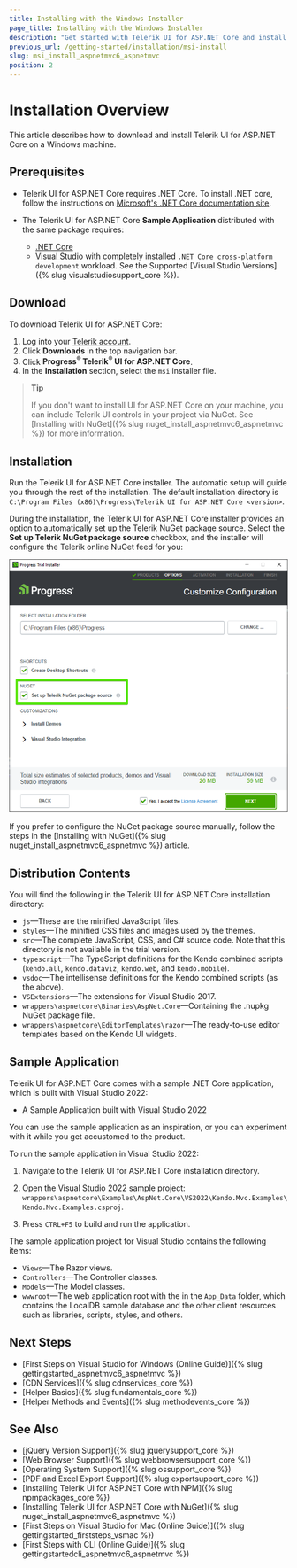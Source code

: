 ```yaml
---
title: Installing with the Windows Installer
page_title: Installing with the Windows Installer
description: "Get started with Telerik UI for ASP.NET Core and install it with Windows MSI Installer Package."
previous_url: /getting-started/installation/msi-install
slug: msi_install_aspnetmvc6_aspnetmvc
position: 2
---
```


# Installation Overview

This article describes how to download and install Telerik UI for ASP.NET Core on a Windows machine.

## Prerequisites

* Telerik UI for ASP.NET Core requires .NET Core. To install .NET core, follow the instructions on [Microsoft's .NET Core documentation site](https://docs.microsoft.com/en-us/dotnet/core/windows-prerequisites).

* The Telerik UI for ASP.NET Core **Sample Application** distributed with the same package requires:

  * [.NET Core](https://dotnet.microsoft.com/learn/dotnet/hello-world-tutorial/install)
  * [Visual Studio](https://www.visualstudio.com/downloads/) with completely installed `.NET Core cross-platform development` workload. See the Supported [Visual Studio Versions]({% slug visualstudiosupport_core %}).

## Download

To download Telerik UI for ASP.NET Core:

1. Log into your [Telerik account](https://www.telerik.com/login/).
1. Click **Downloads** in the top navigation bar.
1. Click **Progress<sup>®</sup> Telerik<sup>®</sup> UI for ASP.NET Core**.
1. In the **Installation**  section, select the `msi` installer file.

>**Tip**
>
> If you don't want to install UI for ASP.NET Core on your machine, you can include Telerik UI controls in your project via NuGet. See [Installing with NuGet]({% slug nuget_install_aspnetmvc6_aspnetmvc %}) for more information.

## Installation

Run the Telerik UI for ASP.NET Core installer. The automatic setup will guide you through the rest of the installation. The default installation directory is `C:\Program Files (x86)\Progress\Telerik UI for ASP.NET Core <version>`.

During the installation, the Telerik UI for ASP.NET Core installer provides an option to automatically set up the Telerik NuGet package source. Select the **Set up Telerik NuGet package source** checkbox, and the installer will configure the Telerik online NuGet feed for you:

![Automatic NuGet Feed](../getting-started-core/images/automated-nuget-feed-setup.png)

If you prefer to configure the NuGet package source manually, follow the steps in the [Installing with NuGet]({% slug nuget_install_aspnetmvc6_aspnetmvc %}) article.

## Distribution Contents

You will find the following in the Telerik UI for ASP.NET Core installation directory:

* `js`&mdash;These are the minified JavaScript files.
* `styles`&mdash;The minified CSS files and images used by the themes.
* `src`&mdash;The complete JavaScript, CSS, and C# source code. Note that this directory is not available in the trial version.
* `typescript`&mdash;The TypeScript definitions for the Kendo combined scripts (`kendo.all`, `kendo.dataviz`, `kendo.web`, and `kendo.mobile`).
* `vsdoc`&mdash;The intellisense definitions for the Kendo combined scripts (as the above).
* `VSExtensions`&mdash;The extensions for Visual Studio 2017.
* `wrappers\aspnetcore\Binaries\AspNet.Core`&mdash;Containing the .nupkg NuGet package file.
* `wrappers\aspnetcore\EditorTemplates\razor`&mdash;The ready-to-use editor templates based on the Kendo UI widgets.

## Sample Application

Telerik UI for ASP.NET Core comes with a sample .NET Core application, which is built with Visual Studio 2022:

 * A Sample Application built with Visual Studio 2022

You can use the sample application as an inspiration, or you can experiment with it while you get accustomed to the product.

To run the sample application in Visual Studio 2022:

1. Navigate to the Telerik UI for ASP.NET Core installation directory.

1. Open the Visual Studio 2022 sample project: `wrappers\aspnetcore\Examples\AspNet.Core\VS2022\Kendo.Mvc.Examples\Kendo.Mvc.Examples.csproj`.

1. Press `CTRL+F5` to build and run the application.

The sample application project for Visual Studio contains the following items:

* `Views`&mdash;The Razor views.
* `Controllers`&mdash;The Controller classes.
* `Models`&mdash;The Model classes.
* `wwwroot`&mdash;The web application root with the in the `App_Data` folder, which contains the LocalDB sample database and the other client resources such as libraries, scripts, styles, and others.

## Next Steps

* [First Steps on Visual Studio for Windows (Online Guide)]({% slug gettingstarted_aspnetmvc6_aspnetmvc %})
* [CDN Services]({% slug cdnservices_core %})
* [Helper Basics]({% slug fundamentals_core %})
* [Helper Methods and Events]({% slug methodevents_core %})

## See Also

* [jQuery Version Support]({% slug jquerysupport_core %})
* [Web Browser Support]({% slug webbrowsersupport_core %})
* [Operating System Support]({% slug ossupport_core %})
* [PDF and Excel Export Support]({% slug exportsupport_core %})
* [Installing Telerik UI for ASP.NET Core with NPM]({% slug npmpackages_core %})
* [Installing Telerik UI for ASP.NET Core with NuGet]({% slug nuget_install_aspnetmvc6_aspnetmvc %})
* [First Steps on Visual Studio for Mac (Online Guide)]({% slug gettingstarted_firststeps_vsmac %})
* [First Steps with CLI (Online Guide)]({% slug gettingstartedcli_aspnetmvc6_aspnetmvc %})
